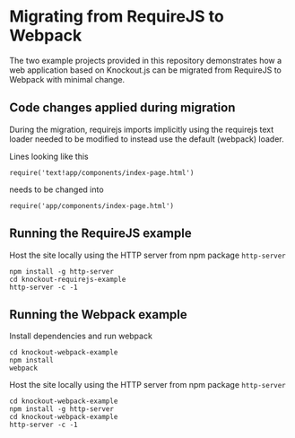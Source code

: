 # Migrating from RequireJS to Webpack
The two example projects provided in this repository demonstrates how a web application based on Knockout.js can be migrated from RequireJS to Webpack with minimal change.

## Code changes applied during migration
During the migration, requirejs imports implicitly using the requirejs text loader needed to be modified to instead use the default (webpack) loader.

Lines looking like this
```
require('text!app/components/index-page.html')
```
needs to be changed into
```
require('app/components/index-page.html')
```

## Running the RequireJS example

Host the site locally using the HTTP server from npm package `http-server`
```
npm install -g http-server
cd knockout-requirejs-example
http-server -c -1
```

## Running the Webpack example

Install dependencies and run webpack
```
cd knockout-webpack-example
npm install
webpack
```

Host the site locally using the HTTP server from npm package `http-server`
```
cd knockout-webpack-example
npm install -g http-server
cd knockout-webpack-example
http-server -c -1
```
